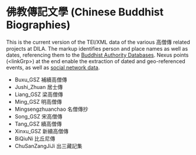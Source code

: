 # 佛教傳記文學 (Chinese Buddhist Biographies)

This is the current version of the TEI/XML data of the various 高僧傳 related projects at DILA. The markup identifies person and place names as well as dates, referencing them to the [Buddhist Authority Databases](http://authority.dila.edu.tw/). Nexus points (\<linkGrp\>) at the end enable the extraction of dated and geo-referenced events, as well as [social network data](https://github.com/mbingenheimer/ChineseBuddhism_SNA).

* Buxu_GSZ 補續高僧傳
* Jushi_Zhuan 居士傳
* Liang_GSZ 梁高僧傳
* Ming_GSZ 明高僧傳
* Mingsengzhuanchao 名僧傳抄
* Song_GSZ 宋高僧傳
* Tang_GSZ 續高僧傳
* Xinxu_GSZ 新續高僧傳
* BiQiuNi 比丘尼傳
* ChuSanZangJiJi 出三藏記集
